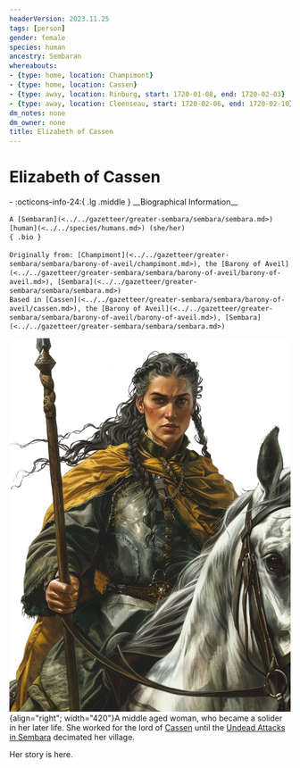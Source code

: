 ```yaml
---
headerVersion: 2023.11.25
tags: [person]
gender: female
species: human
ancestry: Sembaran
whereabouts:
- {type: home, location: Champimont}
- {type: home, location: Cassen}
- {type: away, location: Rinburg, start: 1720-01-08, end: 1720-02-03}
- {type: away, location: Cleenseau, start: 1720-02-06, end: 1720-02-10}
dm_notes: none
dm_owner: none
title: Elizabeth of Cassen
---
```

# Elizabeth of Cassen
<div class="grid cards ext-narrow-margin ext-one-column" markdown>
- :octicons-info-24:{ .lg .middle } __Biographical Information__

    A [Sembaran](<../../gazetteer/greater-sembara/sembara/sembara.md>) [human](<../../species/humans.md>) (she/her)  
    { .bio }

    Originally from: [Champimont](<../../gazetteer/greater-sembara/sembara/barony-of-aveil/champimont.md>), the [Barony of Aveil](<../../gazetteer/greater-sembara/sembara/barony-of-aveil/barony-of-aveil.md>), [Sembara](<../../gazetteer/greater-sembara/sembara/sembara.md>)
    Based in [Cassen](<../../gazetteer/greater-sembara/sembara/barony-of-aveil/cassen.md>), the [Barony of Aveil](<../../gazetteer/greater-sembara/sembara/barony-of-aveil/barony-of-aveil.md>), [Sembara](<../../gazetteer/greater-sembara/sembara/sembara.md>)
</div>


![Elizabeth of Cassen](../../assets/elizabeth-of-cassen.png){align="right"; width="420"}A middle aged woman, who became a solider in her later life. She worked for the lord of [Cassen](<../../gazetteer/greater-sembara/sembara/barony-of-aveil/cassen.md>) until the [Undead Attacks in Sembara](<../../events/1700s/1720/01/undead-attacks-in-sembara.md>) decimated her village.

Her story is here.


